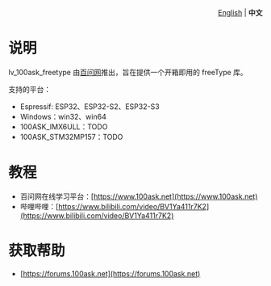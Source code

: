 <p align="right">
  <a href="../README.md">English</a>  |  <b>中文</b></a>
</p>

# 说明

lv_100ask_freetype 由[百问网](https://www.100ask.net)推出，旨在提供一个开箱即用的 freeType 库。

支持的平台：

- Espressif: ESP32、ESP32-S2、ESP32-S3
- Windows：win32、win64
- 100ASK_IMX6ULL：TODO
- 100ASK_STM32MP157：TODO

# 教程

- 百问网在线学习平台：[https://www.100ask.net](https://www.100ask.net)
- 哔哩哔哩：[https://www.bilibili.com/video/BV1Ya411r7K2](https://www.bilibili.com/video/BV1Ya411r7K2)

# 获取帮助

- [https://forums.100ask.net](https://forums.100ask.net)
